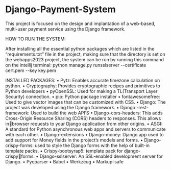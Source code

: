 # Django-Payment-System
This project is focused on the design and implantation of a web-based, multi-user payment service using the Django framework.

HOW TO RUN THE SYSTEM:

After installing all the essential python packages which are listed in 
the “requirements.txt” file in the project, making sure that the 
directory is set on the webapps2023 project, the system can be run by 
running this command on the intellij terminal:
python manage.py runsslserver --certificate cert.pem --key key.pem

INSTALLED PACKAGES:
• Pytz: Enables accurate timezone calculation on python.
• Cryptography: Provides cryptographic recipes and 
primitives to Python developers
• pyOpenSSL: Used for making a TL(Transport Layer 
Security) connection.
• pip: Python package installer
• fontawesomefree: Used to give vector images that can be 
customized with CSS.
• Django: The project was developed using the Django 
framework.
• Django -rest-framework: Used to build the web API’S
• Django-cors-headers: This adds Cross-Origin Resource 
Sharing (CORS) headers to responses. This allows inbrowser requests to your Django application from other 
origins.
• ASGI: A standard for Python asynchronous web apps and 
servers to communicate with each other. • Django-extensions
• Django-money: Django app used to add support for 
Money fields in the project’s models and forms.
• Django-crispy-forms: used to style the Django forms with 
the help of built-in template packs.
• Crispy-bootsyrap5: template pack for django-crispyforms. • Django-sslserver: An SSL-enabled development server for Django.
• Pycparser
• Babel
• Werkzeug
• Markup-safe
